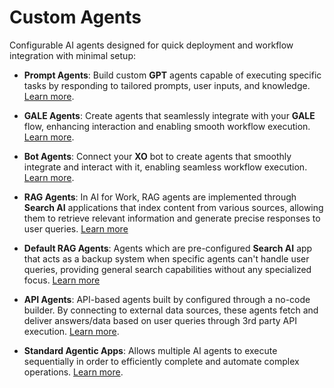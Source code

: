# Custom Agents 

Configurable AI agents designed for quick deployment and workflow integration with minimal setup:

* **Prompt Agents**: Build custom **GPT** agents capable of executing specific tasks by responding to tailored prompts, user inputs, and knowledge. [Learn more](./prompt-agents.md).

* **GALE Agents**: Create agents that seamlessly integrate with your **GALE** flow, enhancing interaction and enabling smooth workflow execution. [Learn more](./gale-agents.md).

* **Bot Agents**: Connect your **XO** bot to create agents that smoothly integrate and interact with it, enabling seamless workflow execution. [Learn more](./bot-agent.md).

* **RAG Agents**: In AI for Work, RAG agents are implemented through **Search AI** applications that index content from various sources, allowing them to retrieve relevant information and generate precise responses to user queries. [Learn more](./rag-agent.md)

* **Default RAG Agents**: Agents which are pre-configured **Search AI** app that acts as a backup system when specific agents can't handle user queries, providing general search capabilities without any specialized focus. [Learn more](./default-rag.md)

* **API Agents**: API-based agents built by configured through a no-code builder. By connecting to external data sources, these agents fetch and deliver answers/data based on user queries through 3rd party API execution. [Learn more](./api-agents.md).

* **Standard Agentic Apps**: Allows multiple AI agents to execute sequentially in order to efficiently complete and automate complex operations. [Learn more](./agentic-apps.md).
